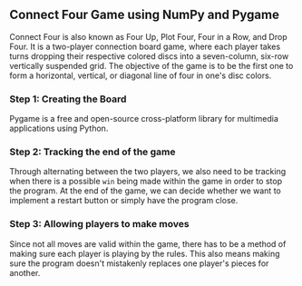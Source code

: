 ## Connect Four Game using NumPy and Pygame

Connect Four is also known as Four Up, Plot Four, Four in a Row, and Drop Four. It is a two-player connection board game, where each player takes turns dropping their respective colored discs into a seven-column, six-row vertically suspended grid. The objective of the game is to be the first one to form a horizontal, vertical, or diagonal line of four in one's disc colors.

### Step 1: Creating the Board
Pygame is a free and open-source cross-platform library for multimedia applications using Python.

### Step 2: Tracking the end of the game
Through alternating between the two players, we also need to be tracking when there is a possible `win` being made within the game in order to stop the program. At the end of the game, we can decide whether we want to implement a restart button or simply have the program close.

### Step 3: Allowing players to make moves
Since not all moves are valid within the game, there has to be a method of making sure each player is playing by the rules. This also means making sure the program doesn't mistakenly replaces one player's pieces for another.